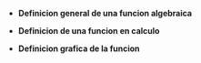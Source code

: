 
- **Definicion general de una funcion algebraica**

- **Definicion de una funcion en calculo**
- **Definicion grafica de la funcion**